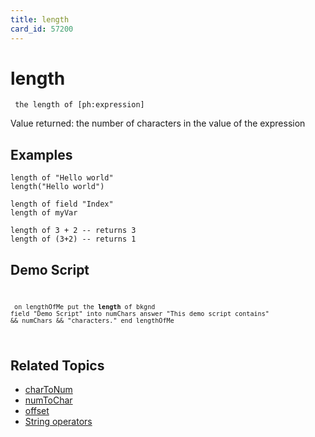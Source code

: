 ```yaml
---
title: length
card_id: 57200
---
```


# length

<code><pre>
the length of [ph:expression]
</pre></code>

Value returned: the number of characters in the value of the expression 


## Examples

```
length of "Hello world"
length("Hello world")

length of field "Index"
length of myVar

length of 3 + 2 -- returns 3
length of (3+2) -- returns 1
```

## Demo Script

<code><pre>
<code><pre>
on lengthOfMe
 put the <b>length</b> of bkgnd field "Demo Script" into numChars
 answer "This demo script contains" && numChars && "characters."
end lengthOfMe
</pre></code>
</pre></code>

## Related Topics

* [charToNum](/HyperTalkReference/functions/charToNum)
* [numToChar](/HyperTalkReference/functions/numToChar)
* [offset](/HyperTalkReference/functions/offset)
* [String operators](/HyperTalkReference/operatorsandconstants/String-operators)
